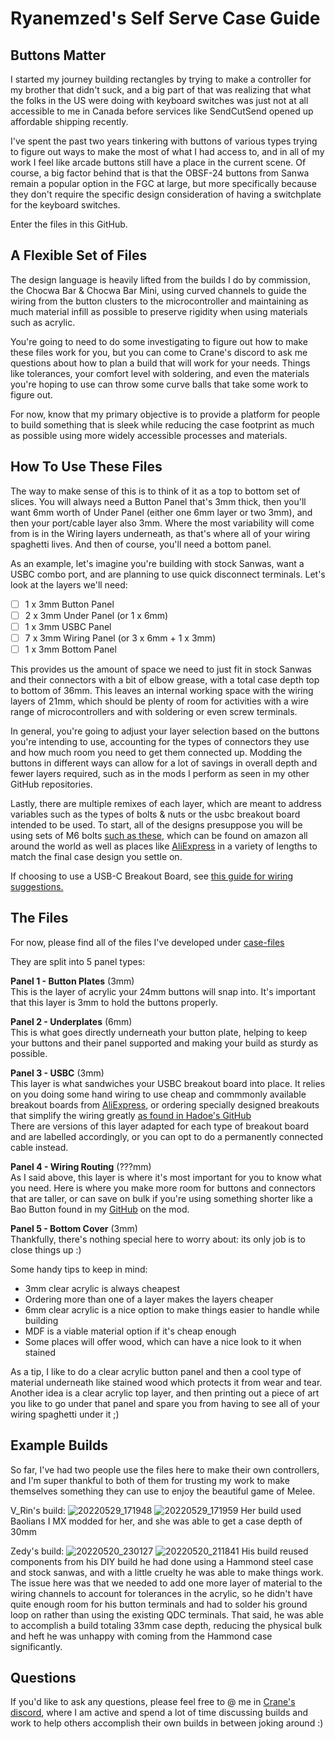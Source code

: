 # Ryanemzed's Self Serve Case Guide

## Buttons Matter

I started my journey building rectangles by trying to make a controller for my brother that didn't suck, and a big part of that was realizing that what the folks in the US were doing with keyboard switches was just not at all accessible to me in Canada before services like SendCutSend opened up affordable shipping recently.

I've spent the past two years tinkering with buttons of various types trying to figure out ways to make the most of what I had access to, and in all of my work I feel like arcade buttons still have a place in the current scene. Of course, a big factor behind that is that the OBSF-24 buttons from Sanwa remain a popular option in the FGC at large, but more specifically because they don't require the specific design consideration of having a switchplate for the keyboard switches.

Enter the files in this GitHub.

## A Flexible Set of Files

The design language is heavily lifted from the builds I do by commission, the Chocwa Bar & Chocwa Bar Mini, using curved channels to guide the wiring from the button clusters to the microcontroller and maintaining as much material infill as possible to preserve rigidity when using materials such as acrylic.  

You're going to need to do some investigating to figure out how to make these files work for you, but you can come to Crane's discord to ask me questions about how to plan a build that will work for your needs. Things like tolerances, your comfort level with soldering, and even the materials you're hoping to use can throw some curve balls that take some work to figure out.  

For now, know that my primary objective is to provide a platform for people to build something that is sleek while reducing the case footprint as much as possible using more widely accessible processes and materials.

## How To Use These Files

The way to make sense of this is to think of it as a top to bottom set of slices. You will always need a Button Panel that's 3mm thick, then you'll want 6mm worth of Under Panel (either one 6mm layer or two 3mm), and then your port/cable layer also 3mm. Where the most variability will come from is in the Wiring layers underneath, as that's where all of your wiring spaghetti lives. And then of course, you'll need a bottom panel.

As an example, let's imagine you're building with stock Sanwas, want a USBC combo port, and are planning to use quick disconnect terminals. Let's look at the layers we'll need:

- [ ] 1 x 3mm Button Panel  
- [ ] 2 x 3mm Under Panel (or 1 x 6mm)  
- [ ] 1 x 3mm USBC Panel  
- [ ] 7 x 3mm Wiring Panel (or 3 x 6mm + 1 x 3mm)  
- [ ] 1 x 3mm Bottom Panel  

This provides us the amount of space we need to just fit in stock Sanwas and their connectors with a bit of elbow grease, with a total case depth top to bottom of 36mm. This leaves an internal working space with the wiring layers of 21mm, which should be plenty of room for activities with a wire range of microcontrollers and with soldering or even screw terminals.  

In general, you're going to adjust your layer selection based on the buttons you're intending to use, accounting for the types of connectors they use and how much room you need to get them connected up. Modding the buttons in different ways can allow for a lot of savings in overall depth and fewer layers required, such as in the mods I perform as seen in my other GitHub repositories.  

Lastly, there are multiple remixes of each layer, which are meant to address variables such as the types of bolts & nuts or the usbc breakout board intended to be used. To start, all of the designs presuppose you will be using sets of M6 bolts [such as these](https://www.amazon.com/uxcell-Binding-Leather-Fastener-M6x20mm/dp/B07QB68F9K/), which can be found on amazon all around the world as well as places like [AliExpress](https://www.aliexpress.com/item/1005001560902304.html) in a variety of lengths to match the final case design you settle on.

If choosing to use a USB-C Breakout Board, see [this guide for wiring suggestions.](UsbcBreakoutWiringGuide.md)

## The Files

For now, please find all of the files I've developed under [case-files](case-files)

They are split into 5 panel types:

**Panel 1 - Button Plates** (3mm)  
This is the layer of acrylic your 24mm buttons will snap into. It's important that this layer is 3mm to hold the buttons properly.  

**Panel 2 - Underplates** (6mm)  
This is what goes directly underneath your button plate, helping to keep your buttons and their panel supported and making your build as sturdy as possible.  

**Panel 3 - USBC** (3mm)  
This layer is what sandwiches your USBC breakout board into place. It relies on you doing some hand wiring to use cheap and commmonly available breakout boards from [AliExpress](https://www.aliexpress.com/item/1005001300974530.html), or ordering specially designed breakouts that simplify the wiring greatly [as found in Hadoe's GitHub](https://github.com/HTangl/HTUB)  
There are versions of this layer adapted for each type of breakout board and are labelled accordingly, or you can opt to do a permanently connected cable instead.  

**Panel 4 - Wiring Routing** (???mm)  
As I said above, this layer is where it's most important for you to know what you need. Here is where you make more room for buttons and connectors that are taller, or can save on bulk if you're using something shorter like a Bao Button found in my [GitHub](https://github.com/Ryanemzed/Bao-Button-Mods) on the mod.  

**Panel 5 - Bottom Cover** (3mm)  
Thankfully, there's nothing special here to worry about: its only job is to close things up :)  

Some handy tips to keep in mind:  

- 3mm clear acrylic is always cheapest
- Ordering more than one of a layer makes the layers cheaper
- 6mm clear acrylic is a nice option to make things easier to handle while building
- MDF is a viable material option if it's cheap enough
- Some places will offer wood, which can have a nice look to it when stained  

As a tip, I like to do a clear acrylic button panel and then a cool type of material underneath like stained wood which protects it from wear and tear. Another idea is a clear acrylic top layer, and then printing out a piece of art you like to go under that panel and spare you from having to see all of your wiring spaghetti under it ;)

## Example Builds

So far, I've had two people use the files here to make their own controllers, and I'm super thankful to both of them for trusting my work to make themselves something they can use to enjoy the beautiful game of Melee.

V_Rin's build:
![20220529_171948](https://user-images.githubusercontent.com/96904158/172110219-6992ccf4-28b1-4ffd-af29-d767a16048a9.jpg)
![20220529_171959](https://user-images.githubusercontent.com/96904158/172110230-bbd521be-f9b2-44f8-be28-6f12efea2cee.jpg)
Her build used Baolians I MX modded for her, and she was able to get a case depth of 30mm

Zedy's build:
![20220520_230127](https://user-images.githubusercontent.com/96904158/172110406-d9111ce7-9ed6-4ae8-9acb-895c235af5e3.jpg)
![20220520_211841](https://user-images.githubusercontent.com/96904158/172110808-9f27545b-ee6e-4aff-8e41-41ca70cdf214.jpg)
His build reused components from his DIY build he had done using a Hammond steel case and stock sanwas, and with a little cruelty he was able to make things work. The issue here was that we needed to add one more layer of material to the wiring channels to account for tolerances in the acrylic, so he didn't have quite enough room for his button terminals and had to solder his ground loop on rather than using the existing QDC terminals. That said, he was able to accomplish a build totaling 33mm case depth, reducing the physical bulk and heft he was unhappy with coming from the Hammond case significantly.

## Questions

If you'd like to ask any questions, please feel free to @ me in [Crane's discord](https://discord.gg/S3qgZWD), where I am active and spend a lot of time discussing builds and work to help others accomplish their own builds in between joking around :)

